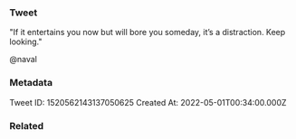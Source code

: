 ### Tweet
"If it entertains you now but will bore you someday, it’s a distraction. Keep looking."

@naval

### Metadata
Tweet ID: 1520562143137050625
Created At: 2022-05-01T00:34:00.000Z

### Related

